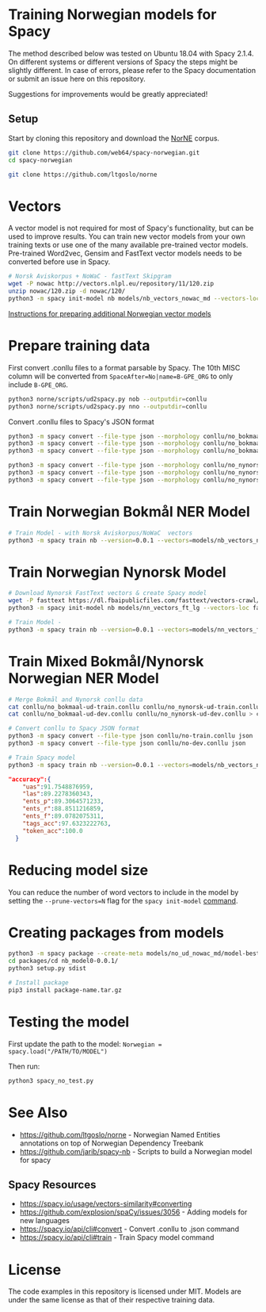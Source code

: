 # Training Norwegian models for Spacy

The method described below was tested on Ubuntu 18.04 with Spacy 2.1.4. On different systems or different versions of Spacy the steps might be slightly different.
In case of errors, please refer to the Spacy documentation or submit an issue here on this repository.

Suggestions for improvements would be greatly appreciated!

## Setup
Start by cloning this repository and download the [NorNE](https://github.com/ltgoslo/norne) corpus.
```bash
git clone https://github.com/web64/spacy-norwegian.git
cd spacy-norwegian

git clone https://github.com/ltgoslo/norne
```

# Vectors 
A vector model is not required for most of Spacy's functionality, but can be used to improve results.
You can train new vector models from your own training texts or use one of the many available pre-trained vector models.
Pre-trained Word2vec, Gensim and FastText vector models needs to be converted before use in Spacy.



```bash
# Norsk Aviskorpus + NoWaC - fastText Skipgram
wget -P nowac http://vectors.nlpl.eu/repository/11/120.zip
unzip nowac/120.zip -d nowac/120/
python3 -m spacy init-model nb models/nb_vectors_nowac_md --vectors-loc nowac/120/model.txt
```

[Instructions for preparing additional Norwegian vector models](https://github.com/web64/spacy-norwegian/blob/master/vectors.md)


# Prepare training data
First convert .conllu files to a format parsable by Spacy.
The 10th MISC column will be converted from `SpaceAfter=No|name=B-GPE_ORG` to only include `B-GPE_ORG`.
```bash
python3 norne/scripts/ud2spacy.py nob --outputdir=conllu
python3 norne/scripts/ud2spacy.py nno --outputdir=conllu
```

Convert .conllu files to  Spacy's JSON format
```bash
python3 -m spacy convert --file-type json --morphology conllu/no_bokmaal-ud-train.conllu json
python3 -m spacy convert --file-type json --morphology conllu/no_bokmaal-ud-dev.conllu json
python3 -m spacy convert --file-type json --morphology conllu/no_bokmaal-ud-test.conllu json

python3 -m spacy convert --file-type json --morphology conllu/no_nynorsk-ud-train.conllu json
python3 -m spacy convert --file-type json --morphology conllu/no_nynorsk-ud-dev.conllu json
python3 -m spacy convert --file-type json --morphology conllu/no_nynorsk-ud-test.conllu json
```

# Train Norwegian Bokmål NER Model
```bash
# Train Model - with Norsk Aviskorpus/NoWaC  vectors
python3 -m spacy train nb --version=0.0.1 --vectors=models/nb_vectors_nowac_md models/nb_ud_nowac_md  json/no_bokmaal-ud-train.json json/no_bokmaal-ud-dev.json
```

# Train Norwegian Nynorsk Model
```bash
# Download Nynorsk FastText vectors & create Spacy model
wget -P fasttext https://dl.fbaipublicfiles.com/fasttext/vectors-crawl/cc.nn.300.vec.gz
python3 -m spacy init-model nb models/nn_vectors_ft_lg --vectors-loc fasttext/cc.nn.300.vec.gz

# Train Model -
python3 -m spacy train nb --version=0.0.1 --vectors=models/nn_vectors_ft_lg models/nb_ud_nowac_md  json/no_bokmaal-ud-train.json json/no_bokmaal-ud-dev.json
```


# Train Mixed Bokmål/Nynorsk Norwegian NER Model
```bash
# Merge Bokmål and Nynorsk conllu data
cat conllu/no_bokmaal-ud-train.conllu conllu/no_nynorsk-ud-train.conllu conllu/no_bokmaal-ud-test.conllu conllu/no_nynorsk-ud-test.conllu > conllu/no-train.conllu 
cat conllu/no_bokmaal-ud-dev.conllu conllu/no_nynorsk-ud-dev.conllu > conllu/no-dev.conllu 

# Convert conllu to Spacy JSON format
python3 -m spacy convert --file-type json conllu/no-train.conllu json
python3 -m spacy convert --file-type json conllu/no-dev.conllu json

# Train Spacy model
python3 -m spacy train nb --version=0.0.1 --vectors=models/nb_vectors_nowac_md models/no_ud_nowac_md json/no-train.json json/no-dev.json
```

```json
"accuracy":{
    "uas":91.7548876959,
    "las":89.2278360343,
    "ents_p":89.3064571233,
    "ents_r":88.8511216859,
    "ents_f":89.0782075311,
    "tags_acc":97.6323222763,
    "token_acc":100.0
  }
```

# Reducing model size
You can reduce the number of word vectors to include in the model by setting the `--prune-vectors=N` flag for the `spacy init-model` [command](https://spacy.io/api/cli#init-model).


# Creating packages from models

```bash
python3 -m spacy package --create-meta models/no_ud_nowac_md/model-best packages --force
cd packages/cd nb_model0-0.0.1/
python3 setup.py sdist

# Install package
pip3 install package-name.tar.gz
```

# Testing the model

First update the path to the model: `Norwegian = spacy.load("/PATH/TO/MODEL")`

Then run:
```bash
python3 spacy_no_test.py
```

# See Also

* https://github.com/ltgoslo/norne - Norwegian Named Entities annotations on top of Norwegian Dependency Treebank
* https://github.com/jarib/spacy-nb - Scripts to build a Norwegian model for spacy 

## Spacy Resources
* https://spacy.io/usage/vectors-similarity#converting
* https://github.com/explosion/spaCy/issues/3056 - Adding models for new languages 
* https://spacy.io/api/cli#convert - Convert .conllu to .json command
* https://spacy.io/api/cli#train - Train Spacy model command

# License

The code examples in this repository is licensed under MIT.
Models are under the same license as that of their respective training data.